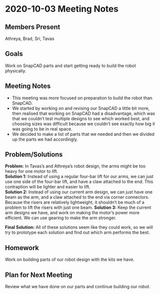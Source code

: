 # 2020-10-03 Meeting Notes

## Members Present  
Athreya, Brad, Sri, Tavas

## Goals

Work on SnapCAD parts and start getting ready to build the robot physically.


## Meeting Notes

- This meeting was more focused on preparation to build the robot than SnapCAD.
- We started by working on and revising our SnapCAD a little bit more, then realised that working on SnapCAD had a disadvantage, which was that we couldn’t test multiple designs to see which worked best, and choosing sizes was difficult because we couldn’t see exactly how big it was going to be in real space.
- We decided to make a list of parts that we needed and then we divided up the parts we had accordingly.

## Problem/Solutions 

**Problem:** In Tavas’s and Athreya’s robot design, the arms might be too heavy for one motor to lift.  
**Solution 1:** Instead of using a regular four-bar lift for our arms, we can just use one side of the four-bar lift, and have a claw attached to the end. This contraption will be lighter and easier to lift.  
**Solution 2:** Instead of using our current arm design, we can just have one beam as the arm, and a claw attached to the end via corner connectors. Because the risers are relatively lightweight, it shouldn’t be much of a problem to lift the risers with just one beam.
**Solution 3:** Keep the current arm designs we have, and work on making the motor’s power more efficient. We can use gearing to make the arm stronger.

**Final Solution:** All of these solutions seem like they could work, so we will try to prototype each solution and find out which arm performs the best.

## Homework 

Work on building parts of our robot design with the kits we have.

## Plan for Next Meeting

Review what we have done on our parts and continue building our robot.
